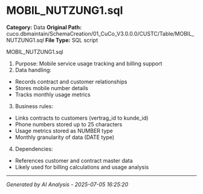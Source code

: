 # MOBIL_NUTZUNG1.sql

**Category:** Data
**Original Path:** cuco.dbmaintain/SchemaCreation/01_CuCo_V3.0.0.0/CUSTC/Table/MOBIL_NUTZUNG1.sql
**File Type:** SQL script

MOBIL_NUTZUNG1.sql
1. Purpose: Mobile service usage tracking and billing support
2. Data handling:
- Records contract and customer relationships
- Stores mobile number details
- Tracks monthly usage metrics
3. Business rules:
- Links contracts to customers (vertrag_id to kunde_id)
- Phone numbers stored up to 25 characters
- Usage metrics stored as NUMBER type
- Monthly granularity of data (DATE type)
4. Dependencies:
- References customer and contract master data
- Likely used for billing calculations and usage analysis

---
*Generated by AI Analysis - 2025-07-05 16:25:20*
